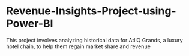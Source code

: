 # Revenue-Insights-Project-using-Power-BI
This project involves analyzing historical data for AtliQ Grands, a luxury hotel chain, to help them regain market share and revenue
